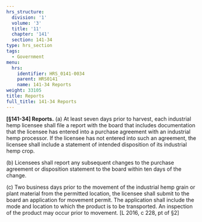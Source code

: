```yaml
---
hrs_structure:
  division: '1'
  volume: '3'
  title: '11'
  chapter: '141'
  section: 141-34
type: hrs_section
tags:
  - Government
menu:
  hrs:
    identifier: HRS_0141-0034
    parent: HRS0141
    name: 141-34 Reports
weight: 33105
title: Reports
full_title: 141-34 Reports
---
```

<a></a>**[§141-34] Reports.** (a) At least seven days prior to harvest, each industrial hemp licensee shall file a report with the board that includes documentation that the licensee has entered into a purchase agreement with an industrial hemp processor. If the licensee has not entered into such an agreement, the licensee shall include a statement of intended disposition of its industrial hemp crop.

(b) Licensees shall report any subsequent changes to the purchase agreement or disposition statement to the board within ten days of the change.

(c) Two business days prior to the movement of the industrial hemp grain or plant material from the permitted location, the licensee shall submit to the board an application for movement permit. The application shall include the mode and location to which the product is to be transported. An inspection of the product may occur prior to movement. [L 2016, c 228, pt of §2]